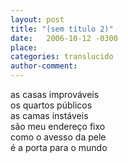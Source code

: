 ```yaml
---
layout: post
title: "(sem título 2)"
date:   2006-10-12 -0300
place:
categories: translucido
author-comment:
---
```


as casas improváveis<!--more-->  
os quartos públicos  
as camas instáveis  
são meu endereço fixo  
como o avesso da pele  
é a porta para o mundo  
